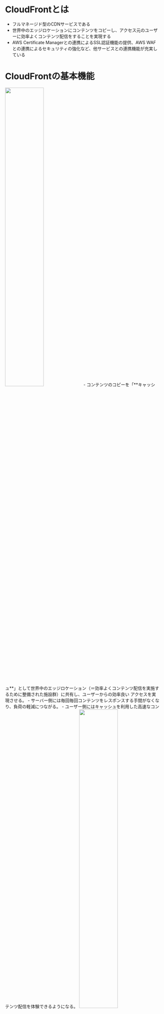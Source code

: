 # CloudFrontとは

- フルマネージド型のCDNサービスである
- 世界中のエッジロケーションにコンテンツをコピーし、アクセス元のユーザーに効率よくコンテンツ配信をすることを実現する
- AWS Certificate Managerとの連携によるSSL認証機能の提供、AWS WAFとの連携によるセキュリティの強化など、他サービスとの連携機能が充実している

# CloudFrontの基本機能
<img src="https://github.com/hiddy0329/TIL/assets/91509668/034c97d5-bca0-4648-a7a0-66d433b3937c" width="50%" height="50%">
- コンテンツのコピーを「**キャッシュ**」として世界中のエッジロケーション（＝効率よくコンテンツ配信を実施するために整備された施設群）に共有し、ユーザーからの効率良い
アクセスを実現させる。
- サーバー側には毎回毎回コンテンツをレスポンスする手間がなくなり、負荷の軽減につながる。
- ユーザー側にはキャッシュを利用した高速なコンテンツ配信を体験できるようになる。
<img src="https://gyazo.com/7361f8b8193f5643ff8726894e4a0185" height="50%" width="50%">

# CloudFront設定手順

1. オリジンの作成（コンテンツの配信元となるサービス）を行う。対象サービスとしてはS3, EC2, ELBなどがある。
2. CloudFrontのディストリビューションを作成する。
3. ディストリビューションにおいて、オリジンの設定をする。（どのオリジンを対象とするのか）
4. ディストリビューションにおいて、ビヘイビアーの設定をする。（CloudFrontがリクエストを受けた時の挙動をどうするのか）
    - HTTP圧縮をするかどうか（「する」の場合、エッジロケーションにおいてコンテンツが圧縮された状態でビューワーにレスポンスされるようになる）
    - ビューワープロトコルポリシーにおいてリクエストの動作設定をする（HTTTPかHTTPSか、許可するHTTPメソッドはなにか）
